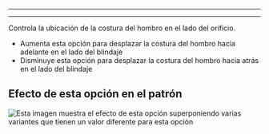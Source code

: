 ***

***

Controla la ubicación de la costura del hombro en el lado del orificio.

- Aumenta esta opción para desplazar la costura del hombro hacia adelante en el lado del blindaje
- Disminuye esta opción para desplazar la costura del hombro hacia atrás en el lado del blindaje

## Efecto de esta opción en el patrón

![Esta imagen muestra el efecto de esta opción superponiendo varias variantes que tienen un valor diferente para esta opción](simone_s3armhole_sample.svg "Efecto de esta opción en el patrón")
